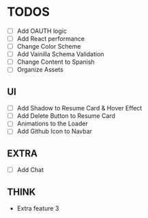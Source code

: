 # TODOS

- [ ] Add OAUTH logic
- [ ] Add React performance
- [ ] Change Color Scheme
- [ ] Add Vainilla Schema Validation
- [ ] Change Content to Spanish
- [ ] Organize Assets

## UI

- [ ] Add Shadow to Resume Card & Hover Effect
- [ ] Add Delete Button to Resume Card
- [ ] Animations to the Loader
- [ ] Add Github Icon to Navbar

## EXTRA

- [ ] Add Chat

## THINK

- Extra feature 3
